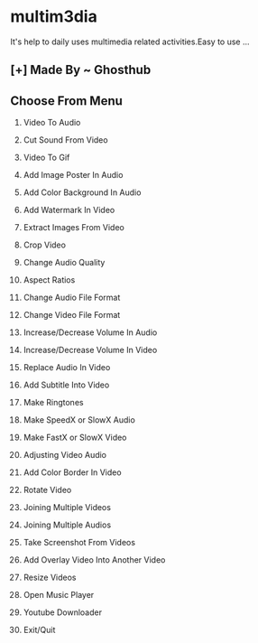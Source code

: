 # multim3dia
It's help to daily uses multimedia related activities.Easy to use ...

## [+]  Made By ~ Ghosthub

 

## Choose From Menu

1) Video To Audio

2) Cut Sound From Video

3) Video To Gif

4) Add Image Poster In Audio

5) Add Color Background In Audio

6) Add Watermark In Video

7) Extract Images From Video

8) Crop Video

9) Change Audio Quality

10) Aspect Ratios

11) Change Audio File Format

12) Change Video File Format

13) Increase/Decrease Volume In Audio

14) Increase/Decrease Volume In Video

15) Replace Audio In Video

16) Add Subtitle Into Video

17) Make Ringtones

18) Make SpeedX or SlowX Audio

19) Make FastX or SlowX Video

20) Adjusting Video Audio

21) Add Color Border In Video

22) Rotate Video

23) Joining Multiple Videos

24) Joining Multiple Audios

25) Take Screenshot From Videos

26) Add Overlay Video Into Another Video

27) Resize Videos

28) Open Music Player

29) Youtube Downloader

0) Exit/Quit


